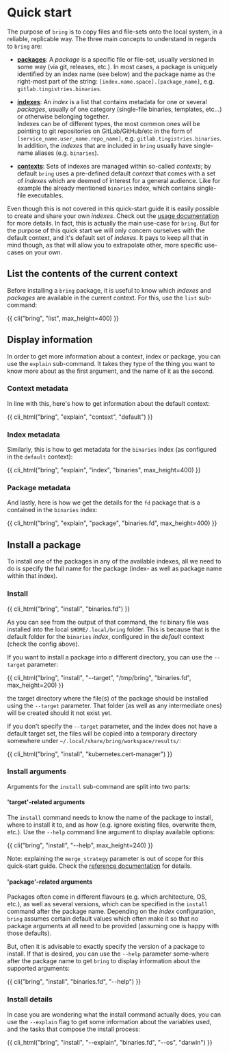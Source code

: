 # Quick start

The purpose of `bring` is to copy files and file-sets onto the local system, in a reliable, replicable way. The three main concepts to understand in regards to `bring` are:

- **[packages](/docs/reference/packages/overview)**: A *package* is a specific file or file-set, usually versioned in some way (via git, releases, etc.). In most cases, a package is uniquely identified by an index name (see below) and the package name as the right-most part of the string: ``[index.name.space].[package_name]``, e.g. ``gitlab.tingistries.binaries``.

- **[indexes](/docs/reference/indexes)**: An *index* is a list that contains metadata for one or several *packages*, usually of one category (single-file binaries, templates, etc...) or otherwise belonging together.  
  Indexes can be of different types, the most common ones will be pointing to git repositories on GitLab/GitHub/etc in the form of ``[service_name.user_name.repo_name]``, e.g. ``gitlab.tingistries.binaries``. In addition, the *indexes* that are included in ``bring`` usually have single-name aliases (e.g. ``binaries``).

- **[contexts](/docs/reference/contexts)**: Sets of indexes are managed within so-called *contexts*; by default `bring` uses a pre-defined default *context* that comes with a set of *indexes* which are deemed of interest for a general audience. Like for example the already mentioned ``binaries`` index, which contains single-file executables.

Even though this is not covered in this quick-start guide it is easily possible to create and share your own *indexes*. Check out the [usage documentation](/docs/usage) for more details. In fact, this is actually the main use-case for ``bring``. But for the purpose of this quick start we will only concern ourselves with the default context, and it's default set of *indexes*. It pays to keep all that in mind though, as that will allow you to extrapolate other, more specific use-cases on your own.

## List the contents of the current context

Before installing a `bring` package, it is useful to know which *indexes* and *packages* are available in the current context. For this, use the ``list`` sub-command:

<div class="code-max-height">
{{ cli("bring", "list", max_height=400) }}
</div>

## Display information

In order to get more information about a context, index or package, you can use the ``explain`` sub-command. It takes they type of the thing you want to know more about as the first argument, and the name of it as the second.

### Context metadata

In line with this, here's how to get information about the default context:

{{ cli_html("bring", "explain", "context", "default") }}

### Index metadata

Similarly, this is how to get metadata for the ``binaries`` index (as configured in the ``default`` context):

{{ cli_html("bring", "explain", "index", "binaries", max_height=400) }}

### Package metadata

And lastly, here is how we get the details for the ``fd`` package that is a contained in the ``binaries`` index:

{{ cli_html("bring", "explain", "package", "binaries.fd", max_height=400) }}

## Install a package

To install one of the packages in any of the available indexes, all we need to do is specify the full name for the package (index- as well as package name within that index).

### Install

{{ cli_html("bring", "install", "binaries.fd") }}

As you can see from the output of that command, the ``fd`` binary file was installed into the local ``$HOME/.local/bring`` folder. This is because that is the default folder for the ``binaries`` *index*, configured in the *default* context (check the config above).  

If you want to install a package into a different directory, you can use the ``--target`` parameter:

{{ cli_html("bring", "install", "--target", "/tmp/bring", "binaries.fd", max_height=200) }}

 the target directory where the file(s) of the package should be installed using the ``--target`` parameter. That folder (as well as any intermediate ones) will be created should it not exist yet.

If you don't specify the ``--target`` parameter, and the index does not have a default target set, the files will be copied into a temporary directory somewhere under `~/.local/share/bring/workspace/results/`:

{{ cli_html("bring", "install", "kubernetes.cert-manager") }}

### Install arguments

Arguments for the ``install`` sub-command are split into two parts:

#### 'target'-related arguments

The ``install`` command needs to know the name of the package to install, where to install it to, and as how (e.g. ignore existing files, overwrite them, etc.). Use the ``--help`` command line argument to display available options:

{{ cli("bring", "install", "--help", max_height=240) }}

Note: explaining the ``merge_strategy`` parameter is out of scope for this quick-start guide. Check the [reference documentation](/reference/merge_strategies) for details.

#### 'package'-related arguments

Packages often come in different flavours (e.g. which architecture, OS, etc.), as well as several versions, which can be specified in the ``install`` command after the package name. Depending on the *index* configuration, ``bring`` assumes certain default values which often make it so that no package arguments at all need to be provided (assuming one is happy with those defaults).

But, often it is advisable to exactly specify the version of a package to install. If that is desired, you can use the ``--help`` parameter some-where after the package name to get ``bring`` to display information about the supported arguments:

{{ cli("bring", "install", "binaries.fd", "--help") }}


### Install details

In case you are wondering what the install command actually does, you can use the ``--explain`` flag to get some information about the variables used, and the tasks that compose the install process:

{{ cli_html("bring", "install", "--explain", "binaries.fd", "--os", "darwin") }}
